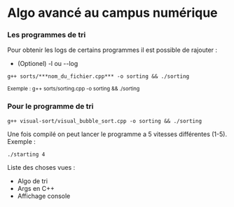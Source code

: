 # Algo avancé au campus numérique


### Les programmes de tri
Pour obtenir les logs de certains programmes il est possible de rajouter :
- (Optionel) -l ou --log 

```
g++ sorts/***nom_du_fichier.cpp*** -o sorting && ./sorting
```
<sub>Exemple : g++ sorts/sorting.cpp -o sorting && ./sorting</sub>

### Pour le programme de tri

```
g++ visual-sort/visual_bubble_sort.cpp -o sorting && ./sorting
```

Une fois compilé on peut lancer le programme a 5 vitesses différentes (1-5).
Exemple :
```
./starting 4
```

Liste des choses vues :
 - Algo de tri
 - Args en C++
 - Affichage console